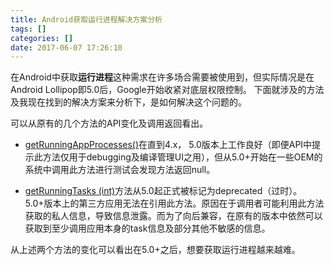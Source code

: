```yaml
---
title: Android获取运行进程解决方案分析
tags: []
categories: []
date: 2017-06-07 17:26:10
---
```


在Android中获取**运行进程**这种需求在许多场合需要被使用到，但实际情况是在Android Lollipop即5.0后，Google开始收紧对底层权限控制。
下面就涉及的方法及我现在找到的解决方案来分析下，是如何解决这个问题的。

<!-- more -->

可以从原有的几个方法的API变化及调用返回看出。
- [getRunningAppProcesses()](https://developer.android.com/reference/android/app/ActivityManager.html#getRunningAppProcesses())在直到4.x， 5.0版本上工作良好（即便API中提示此方法仅用于debugging及编译管理UI之用），但从5.0+开始在一些OEM的系统中调用此方法进行测试会发现方法返回null。

- [getRunningTasks (int)](https://developer.android.com/reference/android/app/ActivityManager.html#getRunningTasks(int))方法从5.0起正式被标记为deprecated（过时）。5.0+版本上的第三方应用无法在引用此方法。原因在于调用者可能利用此方法获取的私人信息，导致信息泄露。而为了向后兼容，在原有的版本中依然可以获取到至少调用应用本身的task信息及部分其他不敏感的信息。

从上述两个方法的变化可以看出在5.0+之后，想要获取运行进程越来越难。
